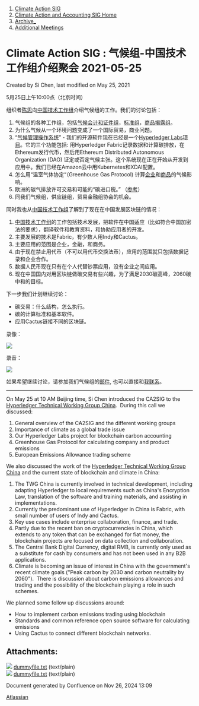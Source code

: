 1. [Climate Action SIG](index.html)
2. [Climate Action and Accounting SIG Home](Climate-Action-and-Accounting-SIG-Home_19005445.html)
3. [Archive\_](Archive__19006062.html)
4. [Additional Meetings](Additional-Meetings_19007522.html)

# Climate Action SIG : 气候组-中国技术工作组介绍聚会 2021-05-25

Created by Si Chen, last modified on May 25, 2021

5月25日上午10:00点（北京时间）

组织者[陈思](https://www.linkedin.com/in/opentaps/)向[中国技术工作组](https://lf-hyperledger.atlassian.net/wiki/display/TWGC/)介绍气候组的工作。我们的讨论包括：

1. 气候组的各种工作组，包括[气候会计和证件组](https://lf-hyperledger.atlassian.net/wiki/display/CASIG/Carbon+Accounting+and+Certification+WG)，[标准组](https://lf-hyperledger.atlassian.net/wiki/display/CASIG/Standards+WG)，[商品揭露组](https://lf-hyperledger.atlassian.net/wiki/display/CASIG/Consumer+Disclosure+WG)。
2. 为什么气候从一个环境问题变成了一个国际贸易，商业问题。
3. “[气候管理操作系统](https://lf-hyperledger.atlassian.net/wiki/display/CASIG/Operating+System+for+Climate+Action)” - 我们的开源软件现在已经是一个[Hyperledger Labs项目](https://github.com/hyperledger-labs/blockchain-carbon-accounting)。它的三个功能包括: 用Hyperledger Fabric记录数据和计算碳排放，在Ethereum发行代币，然后用Ethereum Distributed Autonomous Organization (DAO) 证定或否定气候主张。这个系统现在正在开始从开发到应用中。我们已经在Amazon云中用Kubernetes和XDAI配置。
4. 怎么用“温室气体协定“（Greenhouse Gas Protocol) 计算[企业](https://ghgprotocol.org/sites/default/files/standards/ghg-protocol-revised.pdf)和[商品](https://ghgprotocol.org/sites/default/files/standards/Product-Life-Cycle-Accounting-Reporting-Standard_041613.pdf)的气候影响。
5. 欧洲的碳气排放许可交易和可能的“碳进口税。” （[参考](https://www.greenbiz.com/article/eu-wants-carbon-tax-imports-would-it-be-effective-climate-solution)）
6. 同我们气候组，供应链组，贸易金融组协会的机会。

同时我也从[中国技术工作组](https://lf-hyperledger.atlassian.net/wiki/display/TWGC/)了解到了现在在中国发展区块链的情况：

1. [中国技术工作组](https://lf-hyperledger.atlassian.net/wiki/display/TWGC/)的工作包括技术发展，把软件在中国适应（比如符合中国加密法的要求），翻译软件和教育资料，和协助应用者的开发。
2. 主要发展的技术是Fabric，有少数人用Indy和Cactus。
3. 主要应用的范围是企业，金融，和商务。
4. 由于现在禁止用代币（不可以用代币交换法币），应用的范围就只包括数据记录和企业合作。
5. 数据人民币现在只有在个人代替钞票应用，没有企业之间应用。
6. 现在中国国内对用区块链做碳交易有些兴趣，为了满足2030碳高峰，2060碳中和的目标。

下一步我们计划继续讨论：

- 碳交易：什么结构，怎么执行。
- 碳的计算标准和基本软件。
- 应用Cactus链接不同的区块链。

录像：

![](plugins/servlet/confluence/placeholder/unknown-attachment)

录音：

![](plugins/servlet/confluence/placeholder/unknown-attachment)

如果希望继续讨论，请参加我们气候组的[邮件](https://lists.hyperledger.org/g/climate-sig), 也可以直接和[我联系](https://www.linkedin.com/in/opentaps/)。

* * *

On May 25 at 10 AM Beijing time, Si Chen introduced the CA2SIG to the [Hyperledger Technical Working Group China](https://lf-hyperledger.atlassian.net/wiki/display/TWGC/).  During this call we discussed:

1. General overview of the CA2SIG and the different working groups
2. Importance of climate as a global trade issue
3. Our Hyperledger Labs project for blockchain carbon accounting
4. Greenhouse Gas Protocol for calculating company and product emissions
5. European Emissions Allowance trading scheme

We also discussed the work of the [Hyperledger Technical Working Group China](https://lf-hyperledger.atlassian.net/wiki/display/TWGC/) and the current state of blockchain and climate in China:

1. The TWG China is currently involved in technical development, including adapting Hyperledger to local requirements such as China's Encryption Law, translation of the software and training materials, and assisting in implementations.
2. Currently the predominant use of Hyperledger in China is Fabric, with small number of users of Indy and Cactus.
3. Key use cases include enterprise collaboration, finance, and trade.
4. Partly due to the recent ban on cryptocurrencies in China, which extends to any token that can be exchanged for fiat money, the blockchain projects are focused on data collection and collaboration.
5. The Central Bank Digital Currency, digital RMB, is currently only used as a substitute for cash by consumers and has not been used in any B2B applications.
6. Climate is becoming an issue of interest in China with the government's recent climate goals ("Peak carbon by 2030 and carbon neutrality by 2060").  There is discussion about carbon emissions allowances and trading and the possibility of the blockchain playing a role in such schemes.

We planned some follow up discussions around:

- How to implement carbon emissions trading using blockchain
- Standards and common reference open source software for calculating emissions
- Using Cactus to connect different blockchain networks.

## Attachments:

![](images/icons/bullet_blue.gif) [dummyfile.txt](attachments/19007521/19007640.txt) (text/plain)  
![](images/icons/bullet_blue.gif) [dummyfile.txt](attachments/19007521/19007642.txt) (text/plain)

Document generated by Confluence on Nov 26, 2024 13:09

[Atlassian](http://www.atlassian.com/)
